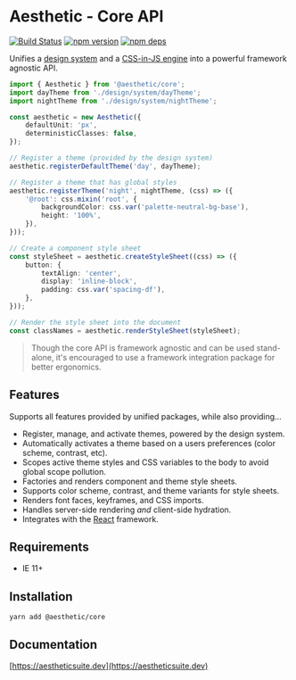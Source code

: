 # Aesthetic - Core API

[![Build Status](https://github.com/aesthetic-suite/framework/workflows/Build/badge.svg)](https://github.com/aesthetic-suite/framework/actions?query=branch%3Amaster)
[![npm version](https://badge.fury.io/js/%40aesthetic%core.svg)](https://www.npmjs.com/package/@aesthetic/core)
[![npm deps](https://david-dm.org/aesthetic-suite/framework.svg?path=packages/core)](https://www.npmjs.com/package/@aesthetic/core)

Unifies a [design system](https://www.npmjs.com/package/@aesthetic/system) and a
[CSS-in-JS engine](https://www.npmjs.com/package/@aesthetic/style) into a powerful framework
agnostic API.

```ts
import { Aesthetic } from '@aesthetic/core';
import dayTheme from './design/system/dayTheme';
import nightTheme from './design/system/nightTheme';

const aesthetic = new Aesthetic({
	defaultUnit: 'px',
	deterministicClasses: false,
});

// Register a theme (provided by the design system)
aesthetic.registerDefaultTheme('day', dayTheme);

// Register a theme that has global styles
aesthetic.registerTheme('night', nightTheme, (css) => ({
	'@root': css.mixin('root', {
		backgroundColor: css.var('palette-neutral-bg-base'),
		height: '100%',
	}),
}));

// Create a component style sheet
const styleSheet = aesthetic.createStyleSheet((css) => ({
	button: {
		textAlign: 'center',
		display: 'inline-block',
		padding: css.var('spacing-df'),
	},
}));

// Render the style sheet into the document
const classNames = aesthetic.renderStyleSheet(styleSheet);
```

> Though the core API is framework agnostic and can be used stand-alone, it's encouraged to use a
> framework integration package for better ergonomics.

## Features

Supports all features provided by unified packages, while also providing...

- Register, manage, and activate themes, powered by the design system.
- Automatically activates a theme based on a users preferences (color scheme, contrast, etc).
- Scopes active theme styles and CSS variables to the body to avoid global scope pollution.
- Factories and renders component and theme style sheets.
- Supports color scheme, contrast, and theme variants for style sheets.
- Renders font faces, keyframes, and CSS imports.
- Handles server-side rendering _and_ client-side hydration.
- Integrates with the [React](https://www.npmjs.com/package/@aesthetic/react) framework.

## Requirements

- IE 11+

## Installation

```
yarn add @aesthetic/core
```

## Documentation

[https://aestheticsuite.dev](https://aestheticsuite.dev)
